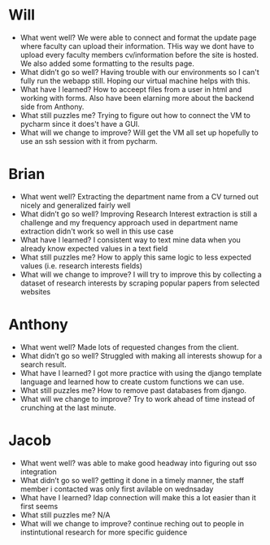 # Will
- What went well? We were able to connect and format the update page where faculty can upload their information. THis way we dont have to upload every faculty members cv/information before the site is hosted. We also added some formatting to the results page.
- What didn’t go so well? Having trouble with our environments so I can't fully run the webapp still. Hoping our virtual machine helps with this.
- What have I learned? How to acceept files from a user in html and working with forms. Also have been elarning more about the backend side from Anthony.
- What still puzzles me? Trying to figure out how to connect the VM to pycharm since it does't have a GUI.
- What will we change to improve? Will get the VM all set up hopefully to use an ssh session with it from pycharm. 

# Brian
- What went well? Extracting the department name from a CV turned out nicely and generalized fairly well
- What didn’t go so well? Improving Research Interest extraction is still a challenge and my frequency approach used in department name extraction didn't work so well in this use case
- What have I learned? I consistent way to text mine data when you already know expected values in a text field
- What still puzzles me? How to apply this same logic to less expected values (i.e. research interests fields)
- What will we change to improve? I will try to improve this by collecting a dataset of research interests by scraping popular papers from selected websites

# Anthony
- What went well? Made lots of requested changes from the client.
- What didn’t go so well? Struggled with making all interests showup for a search result.
- What have I learned? I got more practice with using the django template language and learned how to create custom functions we can use.
- What still puzzles me? How to remove past databases from django.
- What will we change to improve? Try to work ahead of time instead of crunching at the last minute.

# Jacob
- What went well? was able to make good headway into figuring out sso integration
- What didn’t go so well? getting it done in a timely manner, the staff member i contacted was only first avilable on wednsaday
- What have I learned? ldap connection will make this a lot easier than it first seems
- What still puzzles me? N/A
- What will we change to improve? continue reching out to people in instintutional research for more specific guidence
